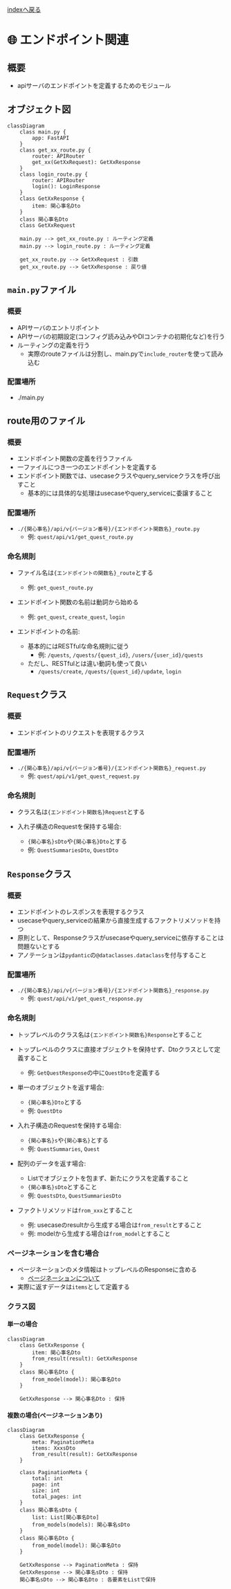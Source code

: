 [indexへ戻る](../index.md)
# 🌐 エンドポイント関連

## 概要
- apiサーバのエンドポイントを定義するためのモジュール

## オブジェクト図
```mermaid
classDiagram
    class main.py {
        app: FastAPI
    }
    class get_xx_route.py {
        router: APIRouter
        get_xx(GetXxRequest): GetXxResponse
    }
    class login_route.py {
        router: APIRouter
        login(): LoginResponse
    }
    class GetXxResponse {
        item: 関心事名Dto
    }
    class 関心事名Dto
    class GetXxRequest

    main.py --> get_xx_route.py : ルーティング定義
    main.py --> login_route.py : ルーティング定義

    get_xx_route.py --> GetXxRequest : 引数
    get_xx_route.py --> GetXxResponse : 戻り値
```

## `main.py`ファイル
### 概要
- APIサーバのエントリポイント
- APIサーバの初期設定(コンフィグ読み込みやDIコンテナの初期化など)を行う
- ルーティングの定義を行う
  - 実際のrouteファイルは分割し、main.pyで`include_router`を使って読み込む

### 配置場所
- ./main.py

## route用のファイル
### 概要
- エンドポイント関数の定義を行うファイル
- 一ファイルにつき一つのエンドポイントを定義する
- エンドポイント関数では、usecaseクラスやquery_serviceクラスを呼び出すこと
  - 基本的には具体的な処理はusecaseやquery_serviceに委譲すること

### 配置場所
- `./{関心事名}/api/v{バージョン番号}/{エンドポイント関数名}_route.py`
  - 例: `quest/api/v1/get_quest_route.py`

### 命名規則
- ファイル名は`{エンドポイントの関数名}_route`とする
  - 例: `get_quest_route.py`

- エンドポイント関数の名前は動詞から始める
  - 例: `get_quest`, `create_quest`, `login`

- エンドポイントの名前: 
  - 基本的にはRESTfulな命名規則に従う
    - 例: `/quests`, `/quests/{quest_id}`, `/users/{user_id}/quests`
  - ただし、RESTfulとは違い動詞も使って良い
    - `/quests/create`, `/quests/{quest_id}/update`, `login`

## `Request`クラス
### 概要
- エンドポイントのリクエストを表現するクラス

### 配置場所
- `./{関心事名}/api/v{バージョン番号}/{エンドポイント関数名}_request.py`
  - 例: `quest/api/v1/get_quest_request.py`

### 命名規則
- クラス名は`{エンドポイント関数名}Request`とする

- 入れ子構造のRequestを保持する場合:
  - `{関心事名}sDto`や`{関心事名}Dto`とする
  - 例: `QuestSummariesDto`, `QuestDto`

## `Response`クラス
### 概要
- エンドポイントのレスポンスを表現するクラス
- usecaseやquery_serviceの結果から直接生成するファクトリメソッドを持つ
- 原則として、Responseクラスがusecaseやquery_serviceに依存することは問題ないとする
- アノテーションは`pydantic`の`@dataclasses.dataclass`を付与すること

### 配置場所
- `./{関心事名}/api/v{バージョン番号}/{エンドポイント関数名}_response.py`
  - 例: `quest/api/v1/get_quest_response.py`

### 命名規則
- トップレベルのクラス名は`{エンドポイント関数名}Response`とすること
- トップレベルのクラスに直接オブジェクトを保持せず、Dtoクラスとして定義すること
  - 例: `GetQuestResponse`の中に`QuestDto`を定義する

- 単一のオブジェクトを返す場合:
  - `{関心事名}Dto`とする
  - 例: `QuestDto`

- 入れ子構造のRequestを保持する場合:
  - `{関心事名}s`や`{関心事名}`とする
  - 例: `QuestSummaries`, `Quest`
  
- 配列のデータを返す場合:
  - Listでオブジェクトを包まず、新たにクラスを定義すること
  - `{関心事名}sDto`とすること
  - 例: `QuestsDto`, `QuestSummariesDto`

- ファクトリメソッドは`from_xxx`とすること
  - 例: usecaseのresultから生成する場合は`from_result`とすること
  - 例: modelから生成する場合は`from_model`とすること

### ページネーションを含む場合
- ページネーションのメタ情報はトップレベルのResponseに含める
  - [ページネーションについて](ページネーション.md)
- 実際に返すデータは`items`として定義する
  
### クラス図
#### 単一の場合
```mermaid
classDiagram
    class GetXxResponse {
        item: 関心事名Dto
        from_result(result): GetXxResponse
    }
    class 関心事名Dto {
        from_model(model): 関心事名Dto
    }

    GetXxResponse --> 関心事名Dto : 保持
```

#### 複数の場合(ページネーションあり)
```mermaid
classDiagram
    class GetXxResponse {
        meta: PaginationMeta
        items: XxxsDto
        from_result(result): GetXxResponse
    }

    class PaginationMeta {
        total: int
        page: int
        size: int
        total_pages: int
    }
    class 関心事名sDto {
        list: List[関心事名Dto]
        from_models(models): 関心事名sDto
    }
    class 関心事名Dto {
        from_model(model): 関心事名Dto
    }

    GetXxResponse --> PaginationMeta : 保持
    GetXxResponse --> 関心事名sDto : 保持
    関心事名sDto --> 関心事名Dto : 各要素をListで保持
```
